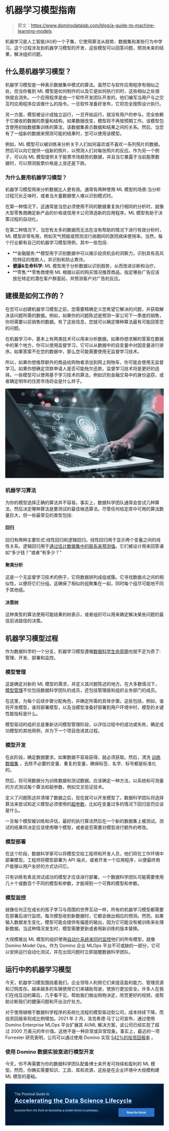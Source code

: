 # 机器学习模型指南

> 原文：<https://www.dominodatalab.com/blog/a-guide-to-machine-learning-models>

机器学习是人工智能(AI)的一个子集，它使用算法从趋势、数据集和某些行为中学习。这个过程涉及到机器学习模型的开发，这些模型可以回答问题，预测未来的结果，解决组织问题。

## 什么是机器学习模型？

机器学习模型是一种表示数据集中模式的算法。虽然它与软件应用程序有相似之处，但当你看到 ML 模型是如何制作的以及它是如何执行的时，这些相似之处很快就会消失。一个应用程序是由一个软件开发团队开发的，他们编写当用户与之交互时应用程序应该做什么的指令。一旦软件准备好发布，它将完全按照设计执行。

另一方面，模型被设计成独立运行，一旦开始运行，就没有用户的参与。完全依赖于它接收的数据的质量和结构，如果数据改变，模型将不再按预期工作。该模型包含使用初始数据集训练的算法，该数据集表示数据和结果之间的关系。然后，当您有了一组新的数据来预测可能的结果时，您可以使用该模型。

例如，ML 模型可以被训练来分析关于人们如何喜欢或不喜欢一系列照片的数据。然后可以向它提供一组新的照片，以预测人们对每张照片的反应。作为另一个例子，可以向 ML 模型提供关于股票市场趋势的数据，并且当它暴露于当前股票数据时，可以预测股票价格是上涨还是下跌。

### 为什么要用机器学习模型？

机器学习模型用来分析数据比人更有效。通常有两种使用 ML 模型的场景[](https://docs.microsoft.com/en-us/windows/ai/windows-ml/what-is-a-machine-learning-model):当分析过程冗长乏味时，或者当大量数据使人难以识别模式时。

在第一种情况下，这通常是当您必须使用不同的数据重复执行相同的分析时，就像大型零售商确定新产品的价格或信用卡公司筛选新的应用程序。ML 模型有助于决策过程的自动化。

在第二种情况下，当您有太多的数据而无法在没有帮助的情况下进行有效分析时，ML 模型非常有用，例如天气预报或预测流行病期间的医院病床使用率。当然，每个行业都有自己的机器学习模型用例，其中一些包括:

*   **金融服务:**模型用于识别数据中可以揭示投资机会的洞察力，识别具有高风险特征的借款人，并识别和防止欺诈。
*   **健康&生命科学:** ML 模型用于分析数据以识别趋势，从而改进诊断和治疗。
*   **零售:**零售商使用 ML 根据以前的购买情况推荐商品，指定哪些广告应该放在特定的潜在客户群面前，并预测客户对广告的反应。

## 建模是如何工作的？

在您可以创建机器学习模型之前，您需要精确定义您希望它解决的问题，并获取解决该问题所需的数据。例如，如果你的问题陈述是预测一家公司下一季度的销售，你将需要以前销售的数据。有了这些信息，您就可以确定哪种算法最有可能回答您的问题。

在机器学习中，基本上有两类技术可以用来分析数据。如果你想求解的答案在数据中的某个地方，你可以使用监督学习，它可以从数据中的自变量中对因变量进行排序。如果答案不在您的数据中，那么您可能需要使用无监督学习技术。

所以，如果你想推荐额外的商品给购物者添加到网上购物车，你可能会使用无监督学习。如果你想确定贷款申请人是否可能拖欠还款，监督学习技术将是更好的选择。一些模型可以使用基于学习技术的算法，例如识别金融交易中的身份盗窃，或者确定明年的住房市场将会是什么样子。

![How-Does-Modeling-Work](img/ca359e622faa6b65793a7f8e19b1173c.png)

### 机器学习算法

为你的模型选择正确的算法并不容易。事实上，数据科学团队通常会尝试几种算法，然后决定哪种算法是要测试的最佳候选算法。尽管任何给定库中可用的[](https://www.dominodatalab.com/blog/7-machine-learning-algorithms)算法数量巨大，但一些最常见的类型包括:

#### 回归

回归有两种主要形式:线性回归和逻辑回归。线性回归用于显示两个变量之间的线性关系。逻辑回归用于[通过估计数据集中的联系来预测值](https://www.dominodatalab.com/blog/introduction-to-predictive-modeling)。它们被设计用来回答诸如“多少钱？”或者“有多少？”

#### 聚类分析

这是一个无监督学习技术的例子，它将数据排列成组或簇。它寻找数据点之间的相似性，以便将它们分组。这确保了相似的组聚集在一起，同时每个组尽可能地不同于其他组。

#### 决策树

这种类型的算法使用可能结果的树表示，或者组织可以用来确定解决某些问题的最佳前进路径的决策。

## 机器学习模型过程

作为数据科学的一个分支，机器学习模型遵循[数据科学生命周期](https://www.dominodatalab.com/blog/adopting-the-4-step-data-science-lifecycle-for-data-science-projects)也就不足为奇了:管理、开发、部署和监控。

### 模型管理

这是确定对新的 ML 模型的需求，并定义其问题陈述的地方。在大多数情况下，[模型管理](https://www.dominodatalab.com/resources/field-guide/machine-learning-model-management)不仅包括数据科学团队的成员，还包括管理层和组织业务部门的成员。

在这里，为每个后续步骤分配角色，并确定所需的具体步骤。这些包括，例如，谁将开发模型，谁将部署模型，以及当模型准备好部署到用户环境中时，模型的关键性能指标是什么。

模型驱动的组织总是重新访问模型管理阶段，以评估过程中的成功或失败，确定成功模型的其他用例，并为下一个项目改进其过程。

### 模型开发

在此阶段，确定数据要求。如果数据不容易获得，就必须获取。然后，清洗 [训练数据集](https://towardsdatascience.com/your-complete-guide-to-machine-learning-models-403b4716172c) ，去除不必要的变量、重复的变量，确保标签、名字、标号都是标准化的。

然后，将可用数据分为训练数据和测试数据。应该确定一种方法，以系统和可测量的方式测试每个算法和超参数，例如交叉验证技术。

定义了问题陈述并清理了数据之后，现在就可以开发模型了。数据科学团队将选择算法来尝试和定义模型必须使用的[超参数](https://www.dominodatalab.com/blog/hyperopt-bayesian-hyperparameter-optimization)，比如在变量过多的情况下回归惩罚应该是什么。

一旦每个模型被训练和评估，最好的执行算法然后在一个新的数据集上被测试。测试的结果将决定应该使用哪个模型，或者是否需要对模型进行额外的修改。

### 模型部署

在这个阶段，数据科学家可以将模型交给工程师和开发人员，他们将在工作环境中部署模型。工程师将模型部署为 API 端点，或者开发一个应用程序，以便最终用户能够以用户友好的方式访问它。

只有训练有素且测试成功的模型才应该进行部署。一个数据科学团队可能需要使用几十个或数百个不同的模型和参数，才能得到一个可靠的模型和参数。

### 模型监控

就像任何正在成长的孩子学习与周围的世界互动一样，所有的机器学习模型都需要在部署后进行监控。每次模型收到新数据时，它都会做出相应的预测。然而，如果输入数据发生变化，模型可能会提供有偏差的输出，因为它可能没有被训练来处理新数据。当这种情况发生时，模型需要更新或者用新训练的版本替换。

大规模推出 ML 模型的组织使用[自动化系统来同时监控](https://www.dominodatalab.com/blog/model-monitoring-best-practices-maintaining-data-science-at-scale)他们的所有模型，就像 Domino Model Ops。作为 Domino 企业 MLOps 平台不可或缺的一部分，它可以安排运行自动化测试，并在出现问题时立即提醒数据科学团队。

## 运行中的机器学习模型

今天，机器学习模型围绕着我们。企业领导人利用它们来提高盈利能力、管理资源和订购库存。越来越多的车辆使用它们来辅助驾驶，使旅行更加安全。许多人在我们在线互动的幕后，几乎看不见，帮助我们做出购物决定，欣赏更好的视频，或帮助诊断我们的健康问题和开出治疗处方。

对于使用植根于数据科学程序的系统化流程的模型驱动型公司，成本持续下降，而投资回报率则成比例增加。2021 年 2 月，洛克希德·马丁公司宣布，通过使用 Domino Enterprise MLOps 平台扩展其 AI/ML 解决方案，该公司已经实现了超过 2000 万美元的年价值。这绝不是一种异常或异常现象。事实上，最近的一项 Forrester 研究表明，公司可以通过使用 Domino 实现 [542%的投资回报率](https://www.dominodatalab.com/domino-business-impact-forrester-tei-report/) 。

### 使用 Domino 数据实验室进行模型开发

今天，你不再需要为你的数据科学团队配备博士来开发可持续和盈利的 ML 模型。然而，你确实需要知识、工具、库和资源，这些是在企业环境中大规模构建 ML 模型的基础。

[![The Practical Guide to  Accelerating the Data Science Lifecycle  Lessons from the field on becoming a model-driven businesses.   Read the Guide](img/733c37e12c2c7c37295fb3198e3a226a.png)](https://cta-redirect.hubspot.com/cta/redirect/6816846/c77ca351-ae85-425a-9ee3-c264b3bc4a69)
